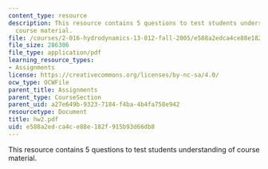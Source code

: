 ```yaml
---
content_type: resource
description: This resource contains 5 questions to test students understanding of
  course material.
file: /courses/2-016-hydrodynamics-13-012-fall-2005/e588a2edca4ce88e182f915b93d66db8_hw2.pdf
file_size: 286306
file_type: application/pdf
learning_resource_types:
- Assignments
license: https://creativecommons.org/licenses/by-nc-sa/4.0/
ocw_type: OCWFile
parent_title: Assignments
parent_type: CourseSection
parent_uid: a27e649b-9323-7184-f4ba-4b4fa758e942
resourcetype: Document
title: hw2.pdf
uid: e588a2ed-ca4c-e88e-182f-915b93d66db8
---
```

This resource contains 5 questions to test students understanding of course material.